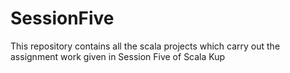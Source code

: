 # SessionFive
This repository contains all the scala projects which carry out the assignment work given in Session Five of Scala Kup
